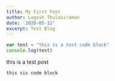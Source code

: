 ```yaml
---
title: My First Post
author: Logesh Thulasiraman
date: '2020-05-12'
excerpt: Test Blog
---
```

```javascript
var test = "this is a test code block"
console.log(test)
```

this is a test post

`this sis code block`
